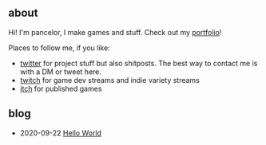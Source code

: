## about

Hi! I'm pancelor, I make games and stuff. Check out my [portfolio](portfolio.md)!

Places to follow me, if you like:
* [twitter](https://twitter.com/pancelor) for project stuff but also shitposts. The best way to contact me is with a DM or tweet here.
* [twitch](https://twitch.com/pancelor) for game dev streams and indie variety streams
* [itch](https://pancelor.itch.io/) for published games

## blog

* 2020-09-22 [Hello World](post0.html)
